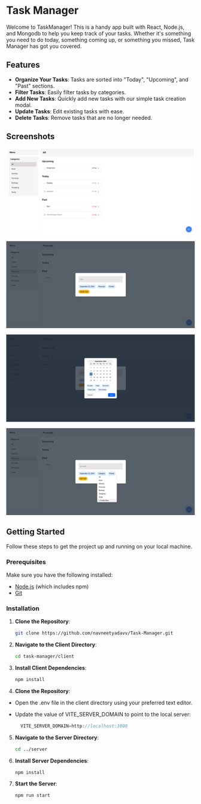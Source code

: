 # Task Manager

Welcome to TaskManager! This is a handy app built with React, Node.js, and Mongodb to help you keep track of your tasks. Whether it's something you need to do today, something coming up, or something you missed, Task Manager has got you covered.

## Features

- **Organize Your Tasks**: Tasks are sorted into "Today", "Upcoming", and "Past" sections.
- **Filter Tasks**: Easily filter tasks by categories.
- **Add New Tasks**: Quickly add new tasks with our simple task creation modal.
- **Update Tasks**: Edit existing tasks with ease.
- **Delete Tasks**: Remove tasks that are no longer needed.

## Screenshots

![Home Page](client/src/Public/ss1.png)

![Add Task Modal](client/src/Public/ss2.png)

![Task List](client/src/Public/ss3.png)

![Task List](client/src/Public/ss4.png)


## Getting Started

Follow these steps to get the project up and running on your local machine.

### Prerequisites

Make sure you have the following installed:

- [Node.js](https://nodejs.org/) (which includes npm)
- [Git](https://git-scm.com/)

### Installation

1. **Clone the Repository**:
    ```sh
    git clone https://github.com/navneetyadavv/Task-Manager.git
    ```

2. **Navigate to the Client Directory**:
    ```sh
    cd task-manager/client
    ```

3. **Install Client Dependencies**:
    ```sh
    npm install
    ```
    
4. **Clone the Repository**:
- Open the .env file in the client directory using your preferred text editor.
- Update the value of VITE_SERVER_DOMAIN to point to the local server:

  ```jsx
    VITE_SERVER_DOMAIN=http://localhost:3000
    ```

5. **Navigate to the Server Directory**:
    ```sh
    cd ../server
    ```

6. **Install Server Dependencies**:
    ```sh
    npm install
    ```

7. **Start the Server**:
    ```sh
    npm run start
    ```
